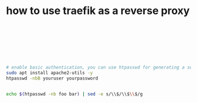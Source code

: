 # how to use traefik as a reverse proxy

```sh








# enable basic authentication, you can use htpasswd for generating a secret password
sudo apt install apache2-utils -y
htpasswd -nbB youruser yourpassword


echo $(htpasswd -nb foo bar) | sed -e s/\\$/\\$\\$/g

```


